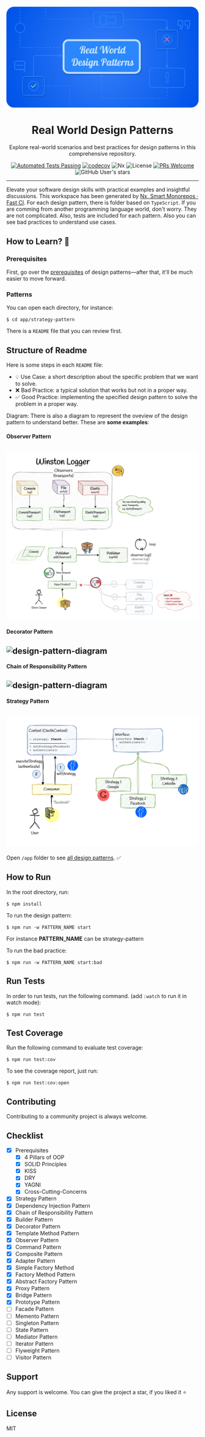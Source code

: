 ![design-pattern-cover](assets/cover.png)

<div align="center">

# Real World Design Patterns

Explore real-world scenarios and best practices for design patterns in this comprehensive repository.

[![Automated Tests Passing](https://github.com/vahidvdn/realworld-design-patterns/actions/workflows/ci.yml/badge.svg)](https://github.com/vahidvdn/realworld-design-patterns/actions/workflows/ci.yml)
[![codecov](https://codecov.io/github/vahidvdn/realworld-design-patterns/graph/badge.svg?token=E21ZMGM3M9)](https://codecov.io/github/vahidvdn/realworld-design-patterns)
![Nx](https://img.shields.io/badge/Powered%20by-Nx-0ca5e9)
![License](https://img.shields.io/badge/License-MIT-blue.svg)
[![PRs Welcome](https://img.shields.io/badge/PRs-welcome-orange.svg)](https://github.com/vahidvdn/realworld-design-patterns/compare)
![GitHub User's stars](https://img.shields.io/github/stars/vahidvdn%2Frealworld-design-patterns)

</div>

<hr />

Elevate your software design skills with practical examples and insightful discussions. This workspace has been generated by [Nx, Smart Monorepos · Fast CI](https://nx.dev). For each design pattern, there is folder based on `TypeScript`. If you are comming from another programming language world, don't worry. They are not complicated. Also, tests are included for each pattern. Also you can see bad practices to understand use cases.

## How to Learn? 📖

### Prerequisites

First, go over the [prerequisites](./PREREQUISITES.md) of design patterns—after that, it'll be much easier to move forward.

### Patterns

You can open each directory, for instance:

```
$ cd app/strategy-pattern
```

There is a `README` file that you can review first.

## Structure of Readme

Here is some steps in each `README` file:

- 💡 Use Case: a short description about the specific problem that we want to solve.
- ❌ Bad Practice: a typical solution that works but not in a proper way.
- ✅ Good Practice: implementing the specified design pattern to solve the problem in a proper way.

Diagram: There is also a diagram to represent the oveview of the design pattern to understand better. These are **some examples**:

#### Observer Pattern

![design-pattern-diagram](assets/observer.jpg)
------
#### Decorator Pattern

![design-pattern-diagram](assets/decorator.jpg)
------
#### Chain of Responsibility Pattern

![design-pattern-diagram](assets/chain-of-res.jpg)
------
#### Strategy Pattern

![design-pattern-diagram](assets/strategy-pattern.jpg)
------


Open `/app` folder to see [all design patterns](https://github.com/vahidvdn/realworld-design-patterns/tree/master/app). ✅

## How to Run

In the root directory, run:

```
$ npm install
```

To run the design pattern:

```
$ npm run -w PATTERN_NAME start
```

For instance **PATTERN_NAME** can be strategy-pattern


To run the bad practice:

```
$ npm run -w PATTERN_NAME start:bad
```

## Run Tests

In order to run tests, run the following command. (add `:watch` to run it in watch mode):

```
$ npm run test
```

## Test Coverage

Run the following command to evaluate test coverage:

```
$ npm run test:cov
```

To see the coverage report, just run:

```
$ npm run test:cov:open
```

## Contributing

Contributing to a community project is always welcome.

## Checklist

- [x] Prerequisites
  - [x] 4 Pillars of OOP
  - [x] SOLID Principles
  - [x] KISS
  - [x] DRY
  - [x] YAGNI
  - [x] Cross-Cutting-Concerns
- [x] Strategy Pattern
- [x] Dependency Injection Pattern
- [x] Chain of Responsibility Pattern
- [x] Builder Pattern
- [x] Decorator Pattern
- [x] Template Method Pattern
- [x] Observer Pattern
- [x] Command Pattern
- [x] Composite Pattern
- [x] Adapter Pattern
- [x] Simple Factory Method
- [x] Factory Method Pattern
- [x] Abstract Factory Pattern
- [x] Proxy Pattern
- [x] Bridge Pattern
- [x] Prototype Pattern
- [ ] Facade Pattern
- [ ] Memento Pattern
- [ ] Singleton Pattern
- [ ] State Pattern
- [ ] Mediator Pattern
- [ ] Iterator Pattern
- [ ] Flyweight Pattern
- [ ] Visitor Pattern

## Support

Any support is welcome. You can give the project a star, if you liked it ⭐


## License

MIT
